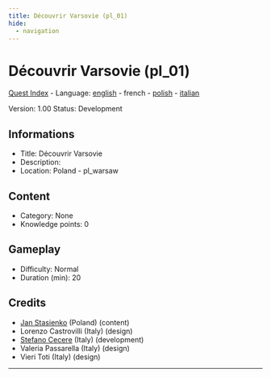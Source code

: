 ```yaml
---
title: Découvrir Varsovie (pl_01)
hide:
  - navigation
---
```


# Découvrir Varsovie (pl_01)
[Quest Index](./index.fr.md) - Language: [english](./pl_01.md) - french - [polish](./pl_01.pl.md) - [italian](./pl_01.it.md)

Version: 1.00
Status: Development

## Informations

- Title: Découvrir Varsovie
- Description: 
- Location: Poland - pl_warsaw
## Content
- Category: None
- Knowledge points: 0
## Gameplay
- Difficulty: Normal
- Duration (min): 20
## Credits
- [Jan Stasienko](mailto:jan.stasienko@dsw.edu.pl) (Poland) (content)
- Lorenzo Castrovilli (Italy) (design)
- [Stefano Cecere](https://stefanocecere.com) (Italy) (development)
- Valeria Passarella (Italy) (design)
- Vieri Toti (Italy) (design)

---

